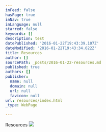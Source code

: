 ```yaml
---
inFeed: false
hasPage: true
inNav: true
inLanguage: null
starred: false
keywords: []
description: test
datePublished: '2016-01-22T19:43:39.107Z'
dateModified: '2016-01-22T19:43:34.622Z'
title: Resources
author: []
sourcePath: _posts/2016-01-22-resources.md
published: true
authors: []
publisher:
  name: null
  domain: null
  url: null
  favicon: null
url: resources/index.html
_type: WebPage

---
```

Resources
![](https://the-grid-user-content.s3-us-west-2.amazonaws.com/1118c5dc-ae38-4585-9937-e90285d08de0.jpg)